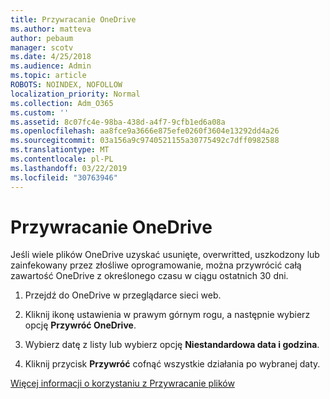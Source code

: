 ```yaml
---
title: Przywracanie OneDrive
ms.author: matteva
author: pebaum
manager: scotv
ms.date: 4/25/2018
ms.audience: Admin
ms.topic: article
ROBOTS: NOINDEX, NOFOLLOW
localization_priority: Normal
ms.collection: Adm_O365
ms.custom: ''
ms.assetid: 8c07fc4e-98ba-438d-a4f7-9cfb1ed6a08a
ms.openlocfilehash: aa8fce9a3666e875efe0260f3604e13292dd4a26
ms.sourcegitcommit: 03a156a9c9740521155a30775492c7dff0982588
ms.translationtype: MT
ms.contentlocale: pl-PL
ms.lasthandoff: 03/22/2019
ms.locfileid: "30763946"
---
```

# <a name="restore-your-onedrive"></a>Przywracanie OneDrive

Jeśli wiele plików OneDrive uzyskać usunięte, overwritted, uszkodzony lub zainfekowany przez złośliwe oprogramowanie, można przywrócić całą zawartość OneDrive z określonego czasu w ciągu ostatnich 30 dni.
  
1. Przejdź do OneDrive w przeglądarce sieci web.
    
2. Kliknij ikonę ustawienia w prawym górnym rogu, a następnie wybierz opcję **Przywróć OneDrive**.
    
3. Wybierz datę z listy lub wybierz opcję **Niestandardowa data i godzina**.
    
4. Kliknij przycisk **Przywróć** cofnąć wszystkie działania po wybranej daty. 
    
[Więcej informacji o korzystaniu z Przywracanie plików](https://go.microsoft.com/fwlink/?linkid=872874)
  

